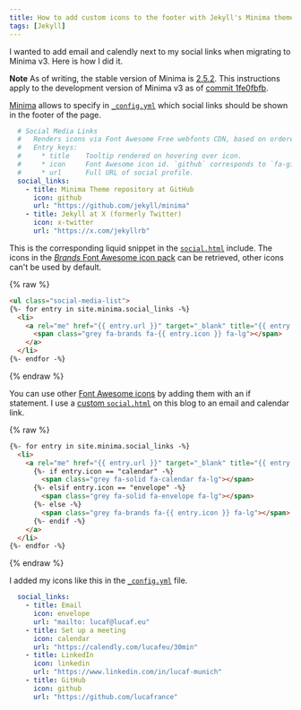 ```yaml
---
title: How to add custom icons to the footer with Jekyll's Minima theme v3 🧪
tags: [Jekyll]
---
```


I wanted to add email and calendly next to my social links when migrating to Minima v3.
Here is how I did it.

**Note** As of writing, the stable version of Minima is [2.5.2](https://github.com/jekyll/minima/releases/tag/v2.5.2).
This instructions apply to the development version of Minima v3 as of [commit 1fe0fbfb](https://github.com/jekyll/minima/tree/1fe0fbfb5347fb4e047696d3b7479c04ed0051bc).

[Minima](https://github.com/jekyll/minima) allows to specify in [`_config.yml`](https://github.com/jekyll/minima/blob/1fe0fbfb5347fb4e047696d3b7479c04ed0051bc/_config_theme-dev.yml) which social links should be shown in the footer of the page.

```yml
  # Social Media Links
  #   Renders icons via Font Awesome Free webfonts CDN, based on ordered list of entries.
  #   Entry keys:
  #     * title    Tooltip rendered on hovering over icon.
  #     * icon     Font Awesome icon id. `github` corresponds to `fa-github`.
  #     * url      Full URL of social profile.
  social_links:
    - title: Minima Theme repository at GitHub
      icon: github
      url: "https://github.com/jekyll/minima"
    - title: Jekyll at X (formerly Twitter)
      icon: x-twitter
      url: "https://x.com/jekyllrb"
```

This is the corresponding liquid snippet in the [`social.html`](https://github.com/jekyll/minima/blob/1fe0fbfb5347fb4e047696d3b7479c04ed0051bc/_includes/social.html) include.
The icons in the [*Brands* Font Awesome icon pack](https://fontawesome.com/icons/packs/brands) can be retrieved, other icons can't be used by default.

{% raw %}
```html
<ul class="social-media-list">
{%- for entry in site.minima.social_links -%}
  <li>
    <a rel="me" href="{{ entry.url }}" target="_blank" title="{{ entry.title }}">
      <span class="grey fa-brands fa-{{ entry.icon }} fa-lg"></span>
    </a>
  </li>
{%- endfor -%}
```
{% endraw %}

You can use other [Font Awesome icons](https://fontawesome.com/icons/) by adding them with an if statement. 
I use a [custom `social.html`](https://github.com/lucafrance/lucafrance.github.io/blob/6b57ee50c4d46f556242d95f1adb1748a6d2ab4f/_includes/social.html) on this blog to an email and calendar link.

{% raw %}
```html
{%- for entry in site.minima.social_links -%}
  <li>
    <a rel="me" href="{{ entry.url }}" target="_blank" title="{{ entry.title }}">
      {%- if entry.icon == "calendar" -%}
        <span class="grey fa-solid fa-calendar fa-lg"></span>
      {%- elsif entry.icon == "envelope" -%}
        <span class="grey fa-solid fa-envelope fa-lg"></span>
      {%- else -%}
        <span class="grey fa-brands fa-{{ entry.icon }} fa-lg"></span>
      {%- endif -%}
    </a>
  </li>
{%- endfor -%}
```
{% endraw %}

I added my icons like this in the [`_config.yml`](https://github.com/lucafrance/lucafrance.github.io/blob/6b57ee50c4d46f556242d95f1adb1748a6d2ab4f/_config.yml) file.
```yml
  social_links:
    - title: Email
      icon: envelope
      url: "mailto: lucaf@lucaf.eu"
    - title: Set up a meeting
      icon: calendar
      url: "https://calendly.com/lucafeu/30min"
    - title: LinkedIn
      icon: linkedin
      url: "https://www.linkedin.com/in/lucaf-munich"
    - title: GitHub
      icon: github
      url: "https://github.com/lucafrance"
```
